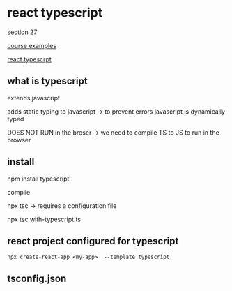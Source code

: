 # react typescript

section 27

[course examples](https://github.com/academind/react-complete-guide-code/tree/27-react-typescript)

[react typescrpt](https://www.typescriptlang.org/docs/handbook/react.html)

## what is typescript

extends javascript

adds static typing to javascript -> to prevent errors
javascript is dynamically typed

DOES NOT RUN in the broser
-> we need to compile TS to JS to run in the browser

## install

npm install typescript

compile

npx tsc
-> requires a configuration file

npx tsc with-typescript.ts

## react project configured for typescript

```
npx create-react-app <my-app>  --template typescript
```

## tsconfig.json

